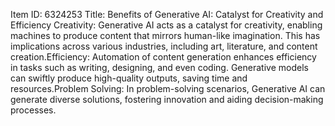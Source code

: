 Item ID: 6324253
Title: Benefits of Generative AI: Catalyst for Creativity and Efficiency
Creativity: Generative AI acts as a catalyst for creativity, enabling machines to produce content that mirrors human-like imagination. This has implications across various industries, including art, literature, and content creation.Efficiency: Automation of content generation enhances efficiency in tasks such as writing, designing, and even coding. Generative models can swiftly produce high-quality outputs, saving time and resources.Problem Solving: In problem-solving scenarios, Generative AI can generate diverse solutions, fostering innovation and aiding decision-making processes.
